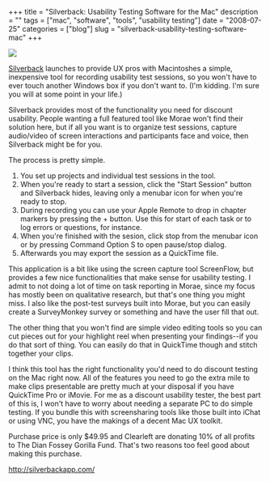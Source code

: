 +++
title = "Silverback: Usability Testing Software for the Mac"
description = ""
tags = ["mac", "software", "tools", "usability testing"]
date = "2008-07-25"
categories = ["blog"]
slug = "silverback-usability-testing-software-mac"
+++



  <div class="notebook-screenshot"><a href="http://silverbackapp.com/"><img src="http://media.konigi.com/notebook/silverback.jpg" class="notebook-image" /></a></div><p><a href="http://silverbackapp.com/">Silverback</a> launches to provide UX pros with Macintoshes a simple, inexpensive tool for recording usability test sessions, so you won't have to ever touch another Windows box if you don't want to. (I'm kidding. I'm sure you will at some point in your life.)</p>
<p>Silverback provides most of the functionality you need for discount usability. People wanting a full featured tool like Morae won't find their solution here, but if all you want is to organize test sessions, capture audio/video of screen interactions and participants face and voice, then Silverback might be for you.</p>
<p>The process is pretty simple.</p>
<ol>
<li>You set up projects and individual test sessions in the tool.</li>
<li>When you're ready to start a session, click the "Start Session" button and Silverback hides, leaving only a menubar icon for when you're ready to stop.</li>
<li>During recording you can use your Apple Remote to drop in chapter markers by pressing the + button. Use this for start of each task or to log errors or questions, for instance.</li>
<li>When you're finished with the sesion, click stop from the menubar icon or by pressing Command Option S to open pause/stop dialog.</li>
<li>Afterwards you may export the session as a QuickTime file.</li>
</ol>
<p>This application is a bit like using the screen capture tool ScreenFlow, but provides a few nice functionalities that make sense for usability testing. I admit to not doing a lot of time on task reporting in Morae, since my focus has mostly been on qualitative research, but that's one thing you might miss. I also like the post-test surveys built into Morae, but you can easily create a SurveyMonkey survey or something and have the user fill that out.</p>
<p>The other thing that you won't find are simple video editing tools so you can cut pieces out for your highlight reel when presenting your findings--if you do that sort of thing. You can easily do that in QuickTime though and stitch together your clips.</p>
<p>I think this tool has the right functionality you'd need to do discount testing on the Mac right now. All of the features you need to go the extra mile to make clips presentable are pretty much at your disposal if you have QuickTime Pro or iMovie. For me as a discount usability tester, the best part of this is, I won't have to worry about needing a separate PC to do simple testing. If you bundle this with screensharing tools like those built into iChat or using VNC, you have the makings of a decent Mac UX toolkit.</p>
<p>Purchase price is only $49.95 and Clearleft are donating 10% of all profits to The Dian Fossey Gorilla Fund. That's two reasons too feel good about making this purchase.</p>

  <a href="http://silverbackapp.com/">http://silverbackapp.com/</a>
